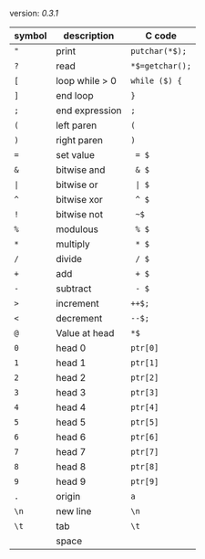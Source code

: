 version: *0.3.1*

symbol | description      | C code
-------|------------------|---------------------
 `"`   | print            | `putchar(*$);`      
 `?`   | read             | `*$=getchar();`     
 `[`   | loop while > 0   | `while ($) {`       
 `]`   | end loop         | `}`                 
 `;`   | end expression   | `;`                 
 `(`   | left paren       | `(`                 
 `)`   | right paren      | `)`                 
 `=`   | set value        | ` = $`              
 `&`   | bitwise and      | ` & $`              
 `\|`  | bitwise or       | ` \| $`             
 `^`   | bitwise xor      | ` ^ $`              
 `!`   | bitwise not      | ` ~$`               
 `%`   | modulous         | ` % $`              
 `*`   | multiply         | ` * $`              
 `/`   | divide           | ` / $`              
 `+`   | add              | ` + $`              
 `-`   | subtract         | ` - $`              
 `>`   | increment        | `++$;`              
 `<`   | decrement        | `--$;`              
 `@`   | Value at head    | `*$`                
 `0`   | head 0           | `ptr[0]`            
 `1`   | head 1           | `ptr[1]`            
 `2`   | head 2           | `ptr[2]`            
 `3`   | head 3           | `ptr[3]`            
 `4`   | head 4           | `ptr[4]`            
 `5`   | head 5           | `ptr[5]`            
 `6`   | head 6           | `ptr[6]`            
 `7`   | head 7           | `ptr[7]`            
 `8`   | head 8           | `ptr[8]`            
 `9`   | head 9           | `ptr[9]`            
 `.`   | origin           | `a`                 
 `\n`  | new line         | `\n`                
 `\t`  | tab              | `\t`                
 ` `   | space            | ` `                 